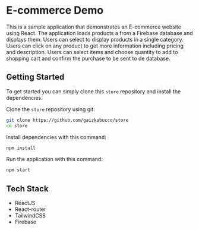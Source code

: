 # E-commerce Demo

This is a sample application that demonstrates an E-commerce website using React. The application loads
products a from a Firebase database and displays them. Users can select to display products in a single category. Users can
click on any product to get more information including pricing and description. Users can select items and
choose quantity to add to shopping cart and confirm the purchase to be sent to de database.

## Getting Started

To get started you can simply clone this `store` repository and install the dependencies.

Clone the `store` repository using git:

```bash
git clone https://github.com/gaizkabucco/store
cd store
```

Install dependencies with this command:

```bash
npm install
```

Run the application with this command:

```bash
npm start
```

## Tech Stack

- ReactJS
- React-router
- TailwindCSS
- Firebase
